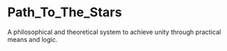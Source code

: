 # Path_To_The_Stars
A philosophical and theoretical system to achieve unity through practical means and logic.

